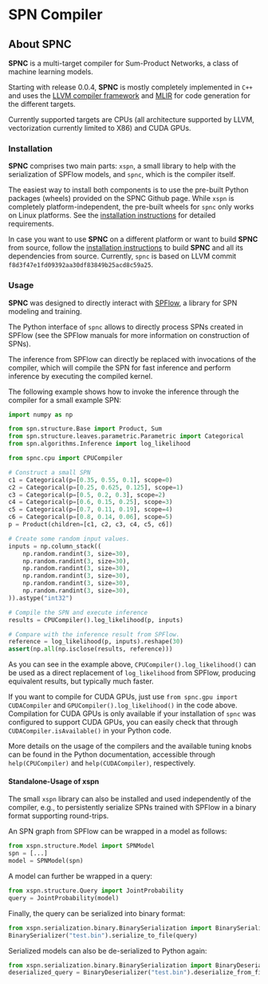 # SPN Compiler #

## About SPNC ##

**SPNC** is a multi-target compiler for Sum-Product Networks, a class of machine learning models.

Starting with release 0.0.4, **SPNC** is mostly completely implemented in `C++` and uses the [LLVM compiler framework](https://llvm.org/) 
and [MLIR](https://mlir.llvm.org) for code generation for the different targets.

Currently supported targets are CPUs (all architecture supported by LLVM, vectorization currently limited to X86) and CUDA GPUs.


### Installation ###

**SPNC** comprises two main parts: `xspn`, a small library to help with the serialization of SPFlow models, and `spnc`, which is the compiler itself.

The easiest way to install both components is to use the pre-built Python packages (wheels) provided on the SPNC Github page. 
While `xspn` is completely platform-independent, the pre-built wheels for `spnc` only works on Linux platforms. 
See the [installation instructions](https://github.com/esa-tu-darmstadt/spn-compiler/wiki/Installation) for detailed 
requirements. 

In case you want to use **SPNC** on a different platform or want to build **SPNC** from source,
follow the [installation instructions](https://github.com/esa-tu-darmstadt/spn-compiler/wiki/Installation) to build 
**SPNC** and all its dependencies from source. Currently, `spnc` is based on LLVM commit `f8d3f47e1fd09392aa30df83849b25acd8c59a25`.

### Usage ###

**SPNC** was designed to directly interact with [SPFlow](https://spflow.github.io/SPFlow/), 
a library for SPN modeling and training. 

The Python interface of `spnc` allows to directly process SPNs created in SPFlow 
(see the SPFlow manuals for more information on construction of SPNs).

The inference from SPFlow can directly be replaced with invocations of the compiler, which will 
compile the SPN for fast inference and perform inference by executing the compiled kernel. 

The following example shows how to invoke the inference through the compiler for a small example SPN:

```python
import numpy as np

from spn.structure.Base import Product, Sum
from spn.structure.leaves.parametric.Parametric import Categorical
from spn.algorithms.Inference import log_likelihood

from spnc.cpu import CPUCompiler

# Construct a small SPN
c1 = Categorical(p=[0.35, 0.55, 0.1], scope=0)
c2 = Categorical(p=[0.25, 0.625, 0.125], scope=1)
c3 = Categorical(p=[0.5, 0.2, 0.3], scope=2)
c4 = Categorical(p=[0.6, 0.15, 0.25], scope=3)
c5 = Categorical(p=[0.7, 0.11, 0.19], scope=4)
c6 = Categorical(p=[0.8, 0.14, 0.06], scope=5)
p = Product(children=[c1, c2, c3, c4, c5, c6])

# Create some random input values.
inputs = np.column_stack((
    np.random.randint(3, size=30),
    np.random.randint(3, size=30),
    np.random.randint(3, size=30),
    np.random.randint(3, size=30),
    np.random.randint(3, size=30),
    np.random.randint(3, size=30),
)).astype("int32")

# Compile the SPN and execute inference
results = CPUCompiler().log_likelihood(p, inputs)

# Compare with the inference result from SPFlow.
reference = log_likelihood(p, inputs).reshape(30)
assert(np.all(np.isclose(results, reference)))
```

As you can see in the example above, `CPUCompiler().log_likelihood()` can be used as a direct 
replacement of `log_likelihood` from SPFlow, producing equivalent results, but typically much faster.

If you want to compile for CUDA GPUs, just use `from spnc.gpu import CUDACompiler` and 
`GPUCompiler().log_likelihood()` in the code above. Compilation for CUDA GPUs is only available if 
your installation of `spnc` was configured to support CUDA GPUs, you can easily check that through 
`CUDACompiler.isAvailable()` in your Python code.

More details on the usage of the compilers and the available tuning knobs can be found in the 
Python documentation, accessible through `help(CPUCompiler)` and `help(CUDACompiler)`, respectively.

#### Standalone-Usage of xspn ####

The small `xspn` library can also be installed and used independently of the compiler, e.g.,
to persistently serialize SPNs trained with SPFlow in a binary format supporting round-trips.

An SPN graph from SPFlow can be wrapped in a model as follows:

```python
from xspn.structure.Model import SPNModel
spn = [...]
model = SPNModel(spn)
```

A model can further be wrapped in a query:

```python
from xspn.structure.Query import JointProbability
query = JointProbability(model)
```

Finally, the query can be serialized into binary format:

```python
from xspn.serialization.binary.BinarySerialization import BinarySerializer
BinarySerializer("test.bin").serialize_to_file(query)
```

Serialized models can also be de-serialized to Python again:

```python
from xspn.serialization.binary.BinarySerialization import BinaryDeserializer
deserialized_query = BinaryDeserializer("test.bin").deserialize_from_file()
```